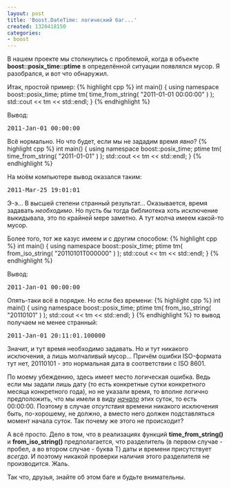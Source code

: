 ```yaml
---
layout: post
title: 'Boost.DateTime: логический баг...'
created: 1320418150
categories:
- boost
---
```

<!--break-->
В нашем проекте мы столкнулись с проблемой, когда в объекте **boost::posix_time::ptime** в определённой ситуации появлялся мусор. Я разобрался, и вот что обнаружил.

Итак, простой пример:
{% highlight cpp %}
int main() {
    using namespace boost::posix_time;
    ptime tm( time_from_string( "2011-01-01 00:00:00" ) );
    std::cout << tm << std::endl;
}
{% endhighlight %}

Вывод:
<pre>
2011-Jan-01 00:00:00
</pre>

Всё нормально. Но что будет, если мы не зададим время *явно*?
{% highlight cpp %}
int main() {
    using namespace boost::posix_time;
    ptime tm( time_from_string( "2011-01-01" ) );
    std::cout << tm << std::endl;
}
{% endhighlight %}

На моём компьютере вывод оказался таким:
<pre>
2011-Mar-25 19:01:01
</pre>

Э-э... В высшей степени странный результат... Оказывается, время задавать *необходимо*. Но пусть бы тогда библиотека хоть исключение выкидывала, это по крайней мере заметно. А тут молча имеем какой-то мусор. 

Более того, тот же казус имеем и с другим способом:
{% highlight cpp %}
int main() {
    using namespace boost::posix_time;
    ptime tm( from_iso_string( "20110101T000000" ) );
    std::cout << tm << std::endl;
}
{% endhighlight %}

Вывод:
<pre>
2011-Jan-01 00:00:00
</pre>

Опять-таки всё в порядке. Но если без времени:
{% highlight cpp %}
int main() {
    using namespace boost::posix_time;
    ptime tm( from_iso_string( "20110101" ) );
    std::cout << tm << std::endl;
}
{% endhighlight %}
то вывод получаем не менее странный:
<pre>
2011-Jan-01 20:11:01.100000
</pre>

Значит, и тут время необходимо задавать. Но и тут никакого исключения, а лишь молчаливый мусор... Причём ошибки ISO-формата тут нет, 20110101 - это нормальная дата в соответствии с ISO 8601.

По моему убеждению, здесь имеет место логическая ошибка. Ведь если мы задали лишь дату (то есть конкретные сутки конкретного месяца конкретного года), но не указали время, то вполне логично предположить, что мы имели в виду *<ins>начало</ins>* этих суток, то есть 00:00:00. Поэтому в случае *отсутствия* времени никакого исключения быть, по-хорошему, не должно, а вместо него должен подставляться момент начала суток. Так почему же этого не происходит?

А всё просто. Дело в том, что в реализациях функций **time_from_string()** и **from_iso_string()** предполагается, что разделитель (в первом случае - пробел, а во втором случае - буква T) даты и времени присутствует *всегда*. И поэтому никакой проверки наличия этого разделителя не производится. Жаль.

Так что, друзья, знайте об этом баге и будьте внимательны.
